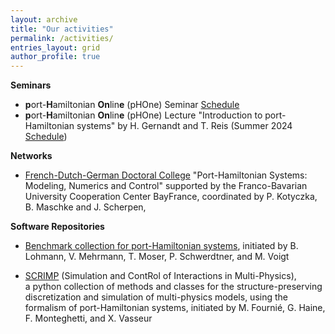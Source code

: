 ```yaml
---
layout: archive
title: "Our activities"
permalink: /activities/
entries_layout: grid
author_profile: true
---
```



**Seminars**

- **p**ort-**H**amiltonian **On**lin**e** (pHOne) Seminar [Schedule](https://www.fan.uni-wuppertal.de/de/port-hamiltonian-online-seminar-phone/)
- **p**ort-**H**amiltonian **On**lin**e** (pHOne) Lecture "Introduction to port-Hamiltonian systems" by H. Gernandt and T. Reis (Summer 2024 [Schedule](https://www.fan.uni-wuppertal.de/de/introduction-to-port-hamiltonian-systems/))

**Networks**

- [French-Dutch-German Doctoral College](https://www.epc.ed.tum.de/en/rt/cdfa-phs/) "Port-Hamiltonian Systems: Modeling, Numerics and Control" 
 supported by the Franco-Bavarian University Cooperation Center BayFrance, 
 coordinated by P. Kotyczka, B. Maschke and J. Scherpen, 
 

**Software Repositories**

- [Benchmark collection for port-Hamiltonian systems](https://algopaul.github.io/PortHamiltonianBenchmarkSystems/), 
 initiated by B. Lohmann, V. Mehrmann, T. Moser, P. Schwerdtner, and M. Voigt 
 
- [SCRIMP](https://g-haine.github.io/scrimp/) (Simulation and ContRol of Interactions in Multi-Physics),  
 a python collection of methods and classes for the structure-preserving discretization and simulation of multi-physics models, 
 using the formalism of port-Hamiltonian systems, 
 initiated by M. Fournié, G. Haine, F. Monteghetti, and X. Vasseur
